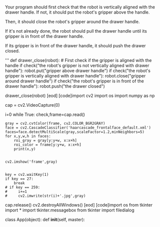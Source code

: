 

Your program should first check that the robot is vertically aligned with the drawer handle.
If not, it should put the robot's gripper above the handle.

Then, it should close the robot's gripper around the drawer handle.

If it's not already done, the robot should pull the drawer handle until its gripper is in front of the drawer handle.

If its gripper is in front of the drawer handle, it should push the drawer closed.


'''
def drawer_close(robot):
    # First check if the gripper is aligned with the handle
    if check("the robot's gripper is not vertically aligned with drawer handle"):
        robot.put("gripper above drawer handle")
    if check("the robot's gripper is vertically aligned with drawer handle"):
        robot.close("gripper around drawer handle")
        if check("the robot's gripper is in front of the drawer handle"):
            robot.push("the drawer closed")

drawer_close(robot)
[eod] [code]import cv2
import os
import numpy as np

cap = cv2.VideoCapture(0)

i=0
while True:
    check,frame=cap.read()


    gray = cv2.cvtColor(frame, cv2.COLOR_BGR2GRAY)
    face = cv2.CascadeClassifier('haarcascade_frontalface_default.xml')
    faces=face.detectMultiScale(gray,scaleFactor=1.2,minNeighbors=5)
    for x,y,w,h in faces:
        roi_gray = gray[y:y+w, x:x+h]
        roi_color = frame[y:y+w, x:x+h]
        print(x,y)


    cv2.imshow('frame',gray)


    key = cv2.waitKey(1)
    if key == 27:
        break
    # if key == 259:
    #     i+=1
    #     cv2.imwrite(str(i)+'.jpg',gray)

cap.release()
cv2.destroyAllWindows()
[eod] [code]import os
from tkinter import *
import tkinter.messagebox
from tkinter import filedialog

class App(object):
    def __init__(self, master):